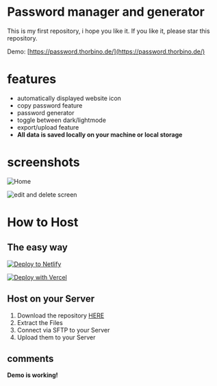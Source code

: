# Password manager and generator

This is my first repository, i hope you like it.
If you like it, please star this repository.

Demo: [https://password.thorbino.de/](https://password.thorbino.de/)

# features

 - automatically displayed website icon
 - copy password feature
 - password generator
 - toggle between dark/lightmode
 - export/upload feature
 - **All data is saved locally on your machine or local storage**

# screenshots
![Home](https://i.imgur.com/ZL0XrUK.jpg)


![edit and delete screen](https://i.imgur.com/jJGX512.png)

# How to Host
## The easy way
   [![Deploy to Netlify](https://www.netlify.com/img/deploy/button.svg)](https://app.netlify.com/start/deploy?repository=https://github.com/thorbino2006/password-manager)

[![Deploy with Vercel](https://vercel.com/button)](https://vercel.com/new/git/external?repository-url=https://github.com/thorbino2006/password-manager)
## Host on your Server
1. Download the repository [HERE](https://github.com/thorbino2006/password-manager/archive/refs/heads/main.zip)
2. Extract the Files
3. Connect via SFTP to your Server
4. Upload them to your Server

## comments

**Demo is working!**
